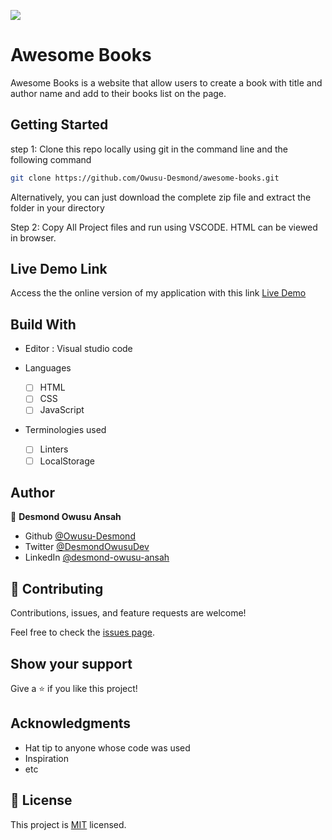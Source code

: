 ![](https://img.shields.io/badge/Microverse-blueviolet)

# Awesome Books

Awesome Books is a website that allow users to create a book with title and author name and add to their books list on the page.

## Getting Started

step 1:
Clone this repo locally using git in the command line and the following command

```bash
git clone https://github.com/Owusu-Desmond/awesome-books.git
```

Alternatively, you can just download the complete zip file and extract the folder in your directory

Step 2:
Copy All Project files and run using VSCODE. HTML can be viewed in browser.

## Live Demo Link

Access the the online version of my application with this link
[Live Demo](https:/Owusu-Desmond/.github.io/awesome-books/)

## Build With

- Editor : Visual studio code

- Languages

  - [ ] HTML
  - [ ] CSS
  - [ ] JavaScript

- Terminologies used
  - [ ] Linters
  - [ ] LocalStorage

## Author

👤 **Desmond Owusu Ansah**

- Github [@Owusu-Desmond](https://github.com/Owusu-Desmond)
- Twitter [@DesmondOwusuDev](https://twitter.com/DesmondOwusuDev)
- LinkedIn [@desmond-owusu-ansah](https://www.linkedin.com/in/desmond-owusu-ansah-09274a223/)

## 🤝 Contributing

Contributions, issues, and feature requests are welcome!

Feel free to check the [issues page](https://github.com/Owusu-Desmond/awesome-books/issues).

## Show your support

Give a ⭐️ if you like this project!

## Acknowledgments

- Hat tip to anyone whose code was used
- Inspiration
- etc

## 📝 License

This project is [MIT](./MIT.md) licensed.
